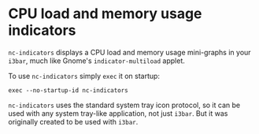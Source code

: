 CPU load and memory usage indicators
====================================

`nc-indicators` displays a CPU load and memory usage mini-graphs in
your `i3bar`, much like Gnome's `indicator-multiload` applet.

To use `nc-indicators` simply `exec` it on startup:

```
exec --no-startup-id nc-indicators
```

`nc-indicators` uses the standard system tray icon protocol, so it
can be used with any system tray-like application, not just
`i3bar`. But it was originally created to be used with `i3bar`.
